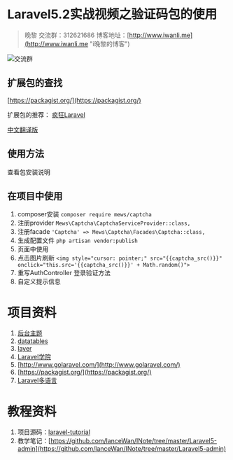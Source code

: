 # Laravel5.2实战视频之验证码包的使用
> 晚黎 交流群：312621686  博客地址：[http://www.iwanli.me](http://www.iwanli.me "i晚黎的博客")

![交流群](https://github.com/lanceWan/INote/blob/master/Laravel5-admin/asssets/Laravel%E5%AD%A6%E4%B9%A0%E4%BA%A4%E6%B5%81%E7%BE%A4%E7%BE%A4%E4%BA%8C%E7%BB%B4%E7%A0%81.png "交流群二维码")

## 扩展包的查找
[https://packagist.org/](https://packagist.org/)

扩展包的推荐：
[疯狂Laravel](https://github.com/chiraggude/awesome-laravel)

[中文翻译版](http://laravelacademy.org/post/153.html)

## 使用方法
查看包安装说明

## 在项目中使用

1. composer安装 `composer require mews/captcha`
2. 注册provider `Mews\Captcha\CaptchaServiceProvider::class,`
3. 注册facade `'Captcha' => Mews\Captcha\Facades\Captcha::class,`
3. 生成配置文件 `php artisan vendor:publish`
4. 页面中使用
5. 点击图片刷新 `<img style="cursor: pointer;" src="{{captcha_src()}}" onclick="this.src='{{captcha_src()}}' + Math.random()">`
6. 重写AuthController 登录验证方法
7. 自定义提示信息


# 项目资料
1. [后台主题](https://github.com/puikinsh/gentelella)
2. [datatables](http://datatables.club/)
3. [layer](http://layer.layui.com/)
4. [Laravel学院](http://laravelacademy.org/)
5. [http://www.golaravel.com/](http://www.golaravel.com/)
6. [https://packagist.org/](https://packagist.org/)
7. [Laravel多语言](https://github.com/caouecs/Laravel-lang)

# 教程资料
1. 项目源码：[laravel-tutorial](https://github.com/lanceWan/laravel-tutorial)
2. 教学笔记：[https://github.com/lanceWan/INote/tree/master/Laravel5-admin](https://github.com/lanceWan/INote/tree/master/Laravel5-admin)